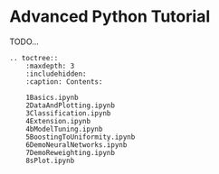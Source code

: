 # Advanced Python Tutorial

TODO...

```eval_rst
.. toctree::
    :maxdepth: 3
    :includehidden:
    :caption: Contents:

    1Basics.ipynb
    2DataAndPlotting.ipynb
    3Classification.ipynb
    4Extension.ipynb
    4bModelTuning.ipynb
    5BoostingToUniformity.ipynb
    6DemoNeuralNetworks.ipynb
    7DemoReweighting.ipynb
    8sPlot.ipynb
```
